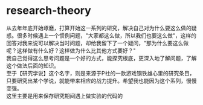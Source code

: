 # research-theory
从去年年底开始琢磨，打算开始这一系列的研究，解决自己对为什么要这么做的疑惑。很多时候遇上一个惯例问题，"大家都这么做，所以我们也要这么做"，这样的回答对我来说可以解决当时问题，却给我留下了一个疑问，"那为什么要这么做呢？这样做有什么好？这样做为什么比其他方式要好？"  
我自己觉得这么思考问题是一个好的方式，能探究根底，更深入地了解问题，了解这个做法后面的知识。  
至于【研究学说】这个名字，则是来源于P社的一款游戏钢铁雄心里的研究条目，只要研究出某个学说，就能带来相应的战力提升。希望我也能因为这个系列，慢慢变强。  
这里主要是用来保存研究期间遇上做实验的代码的
